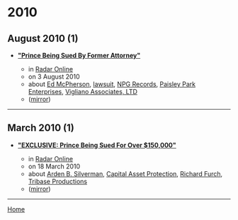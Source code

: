 # 2010

## August 2010 (1)

 - [**"Prince Being Sued By Former Attorney"**](https://radaronline.com/exclusives/2010/08/prince-being-sued-former-attorney/)

    - in [Radar Online](https://radaronline.com/)
    - on 3 August 2010
    - about [Ed McPherson](../../topics/ed-mcpherson/index.md), [lawsuit](../../topics/lawsuit/index.md), [NPG Records](../../topics/npg-records/index.md), [Paisley Park Enterprises](../../topics/paisley-park-enterprises/index.md), [Vigliano Associates, LTD](../../topics/vigliano-associates-ltd/index.md)
    - ([mirror](https://web.archive.org/web/*/https://radaronline.com/exclusives/2010/08/prince-being-sued-former-attorney/))

----

## March 2010 (1)

 - [**"EXCLUSIVE: Prince Being Sued For Over $150,000"**](https://radaronline.com/exclusives/2010/03/exclusive-prince-being-sued-over-150000/)

    - in [Radar Online](https://radaronline.com/)
    - on 18 March 2010
    - about [Arden B. Silverman](../../topics/arden-b-silverman/index.md), [Capital Asset Protection](../../topics/capital-asset-protection/index.md), [Richard Furch](../../topics/richard-furch/index.md), [Tribase Productions](../../topics/tribase-productions/index.md)
    - ([mirror](https://web.archive.org/web/*/https://radaronline.com/exclusives/2010/03/exclusive-prince-being-sued-over-150000/))

----

[Home](../index.md)
